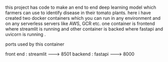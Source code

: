 this project has code to make an end to end deep learning model which farmers can use to identify disease in their tomato plants.
here i have created two docker containers which you can run in any environment and on any serverless servers like AWS, GCR etc. 
one container is frontend where streamlit is running and other container is backed where fastapi and uvicorn is running .

ports used by this container

front end : streamlit ---> 8501
backend : fastapi ---> 8000